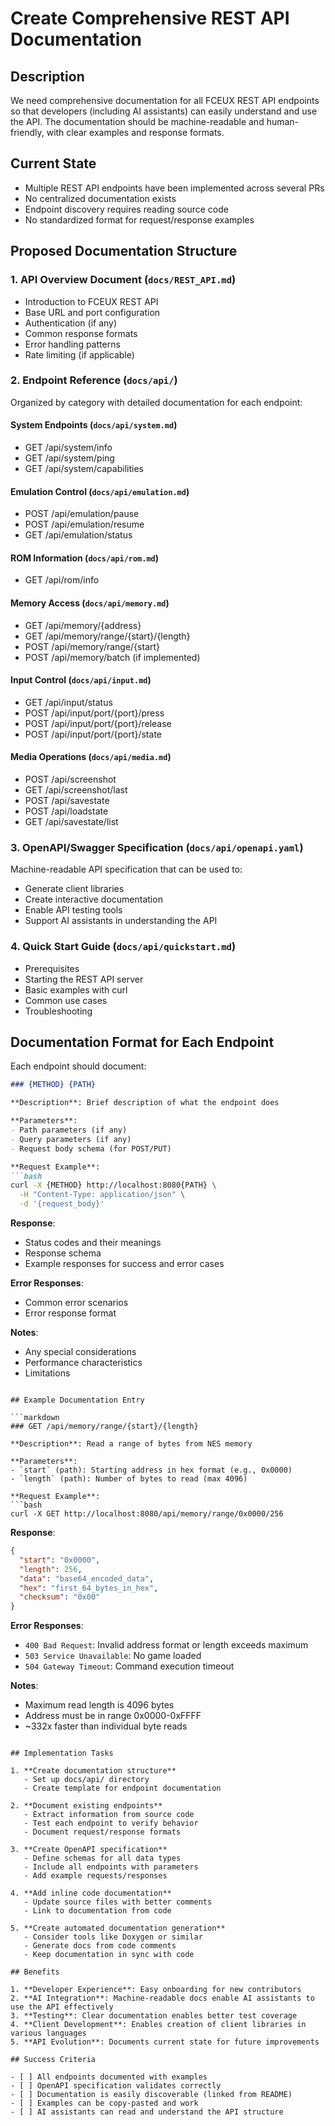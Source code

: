 # Create Comprehensive REST API Documentation

## Description
We need comprehensive documentation for all FCEUX REST API endpoints so that developers (including AI assistants) can easily understand and use the API. The documentation should be machine-readable and human-friendly, with clear examples and response formats.

## Current State
- Multiple REST API endpoints have been implemented across several PRs
- No centralized documentation exists
- Endpoint discovery requires reading source code
- No standardized format for request/response examples

## Proposed Documentation Structure

### 1. API Overview Document (`docs/REST_API.md`)
- Introduction to FCEUX REST API
- Base URL and port configuration
- Authentication (if any)
- Common response formats
- Error handling patterns
- Rate limiting (if applicable)

### 2. Endpoint Reference (`docs/api/`)
Organized by category with detailed documentation for each endpoint:

#### System Endpoints (`docs/api/system.md`)
- GET /api/system/info
- GET /api/system/ping  
- GET /api/system/capabilities

#### Emulation Control (`docs/api/emulation.md`)
- POST /api/emulation/pause
- POST /api/emulation/resume
- GET /api/emulation/status

#### ROM Information (`docs/api/rom.md`)
- GET /api/rom/info

#### Memory Access (`docs/api/memory.md`)
- GET /api/memory/{address}
- GET /api/memory/range/{start}/{length}
- POST /api/memory/range/{start}
- POST /api/memory/batch (if implemented)

#### Input Control (`docs/api/input.md`)
- GET /api/input/status
- POST /api/input/port/{port}/press
- POST /api/input/port/{port}/release
- POST /api/input/port/{port}/state

#### Media Operations (`docs/api/media.md`)
- POST /api/screenshot
- GET /api/screenshot/last
- POST /api/savestate
- POST /api/loadstate
- GET /api/savestate/list

### 3. OpenAPI/Swagger Specification (`docs/api/openapi.yaml`)
Machine-readable API specification that can be used to:
- Generate client libraries
- Create interactive documentation
- Enable API testing tools
- Support AI assistants in understanding the API

### 4. Quick Start Guide (`docs/api/quickstart.md`)
- Prerequisites
- Starting the REST API server
- Basic examples with curl
- Common use cases
- Troubleshooting

## Documentation Format for Each Endpoint

Each endpoint should document:

```markdown
### {METHOD} {PATH}

**Description**: Brief description of what the endpoint does

**Parameters**:
- Path parameters (if any)
- Query parameters (if any)
- Request body schema (for POST/PUT)

**Request Example**:
```bash
curl -X {METHOD} http://localhost:8080{PATH} \
  -H "Content-Type: application/json" \
  -d '{request_body}'
```

**Response**:
- Status codes and their meanings
- Response schema
- Example responses for success and error cases

**Error Responses**:
- Common error scenarios
- Error response format

**Notes**:
- Any special considerations
- Performance characteristics
- Limitations
```

## Example Documentation Entry

```markdown
### GET /api/memory/range/{start}/{length}

**Description**: Read a range of bytes from NES memory

**Parameters**:
- `start` (path): Starting address in hex format (e.g., 0x0000)
- `length` (path): Number of bytes to read (max 4096)

**Request Example**:
```bash
curl -X GET http://localhost:8080/api/memory/range/0x0000/256
```

**Response**:
```json
{
  "start": "0x0000",
  "length": 256,
  "data": "base64_encoded_data",
  "hex": "first_64_bytes_in_hex",
  "checksum": "0x00"
}
```

**Error Responses**:
- `400 Bad Request`: Invalid address format or length exceeds maximum
- `503 Service Unavailable`: No game loaded
- `504 Gateway Timeout`: Command execution timeout

**Notes**:
- Maximum read length is 4096 bytes
- Address must be in range 0x0000-0xFFFF
- ~332x faster than individual byte reads
```

## Implementation Tasks

1. **Create documentation structure**
   - Set up docs/api/ directory
   - Create template for endpoint documentation

2. **Document existing endpoints**
   - Extract information from source code
   - Test each endpoint to verify behavior
   - Document request/response formats

3. **Create OpenAPI specification**
   - Define schemas for all data types
   - Include all endpoints with parameters
   - Add example requests/responses

4. **Add inline code documentation**
   - Update source files with better comments
   - Link to documentation from code

5. **Create automated documentation generation**
   - Consider tools like Doxygen or similar
   - Generate docs from code comments
   - Keep documentation in sync with code

## Benefits

1. **Developer Experience**: Easy onboarding for new contributors
2. **AI Integration**: Machine-readable docs enable AI assistants to use the API effectively
3. **Testing**: Clear documentation enables better test coverage
4. **Client Development**: Enables creation of client libraries in various languages
5. **API Evolution**: Documents current state for future improvements

## Success Criteria

- [ ] All endpoints documented with examples
- [ ] OpenAPI specification validates correctly
- [ ] Documentation is easily discoverable (linked from README)
- [ ] Examples can be copy-pasted and work
- [ ] AI assistants can read and understand the API structure